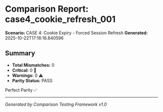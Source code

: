 # Comparison Report: case4_cookie_refresh_001
**Scenario:** CASE 4: Cookie Expiry - Forced Session Refresh
**Generated:** 2025-10-22T17:16:16.840596

## Summary
- **Total Mismatches:** 0
- **Critical:** 0 🚨
- **Warnings:** 0 ⚠️
- **Parity Status:** PASS

Perfect Parity ✅

---
*Generated by Comparison Testing Framework v1.0*